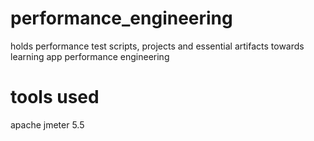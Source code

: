 # performance_engineering
holds performance test scripts, projects and essential artifacts towards learning app performance engineering
# tools used
apache jmeter 5.5
